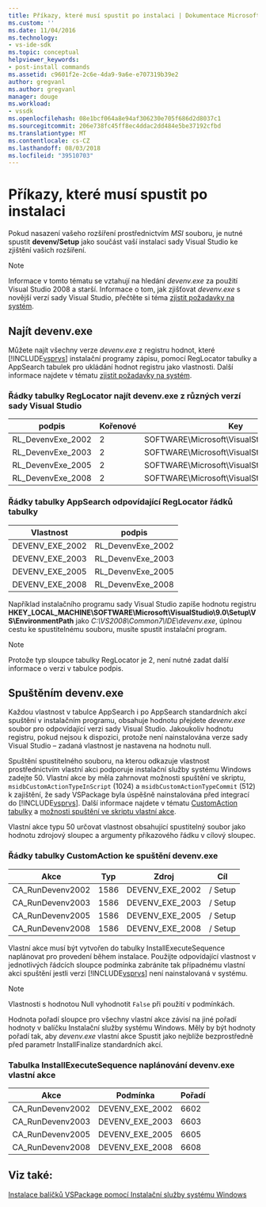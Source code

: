```yaml
---
title: Příkazy, které musí spustit po instalaci | Dokumentace Microsoftu
ms.custom: ''
ms.date: 11/04/2016
ms.technology:
- vs-ide-sdk
ms.topic: conceptual
helpviewer_keywords:
- post-install commands
ms.assetid: c9601f2e-2c6e-4da9-9a6e-e707319b39e2
author: gregvanl
ms.author: gregvanl
manager: douge
ms.workload:
- vssdk
ms.openlocfilehash: 08e1bcf064a8e94af306230e705f686d2d8037c1
ms.sourcegitcommit: 206e738fc45ff8ec4ddac2dd484e5be37192cfbd
ms.translationtype: MT
ms.contentlocale: cs-CZ
ms.lasthandoff: 08/03/2018
ms.locfileid: "39510703"
---
```

# <a name="commands-that-must-be-run-after-installation"></a>Příkazy, které musí spustit po instalaci
Pokud nasazení vašeho rozšíření prostřednictvím *MSI* souboru, je nutné spustit **devenv/Setup** jako součást vaší instalaci sady Visual Studio ke zjištění vašich rozšíření.  
  
> [!NOTE]
>  Informace v tomto tématu se vztahují na hledání *devenv.exe* za použití Visual Studio 2008 a starší. Informace o tom, jak zjišťovat *devenv.exe* s novější verzí sady Visual Studio, přečtěte si téma [zjistit požadavky na systém](../../extensibility/internals/detecting-system-requirements.md).  
  
## <a name="find-devenvexe"></a>Najít devenv.exe  
 Můžete najít všechny verze *devenv.exe* z registru hodnot, které [!INCLUDE[vsprvs](../../code-quality/includes/vsprvs_md.md)] instalační programy zápisu, pomocí RegLocator tabulky a AppSearch tabulek pro ukládání hodnot registru jako vlastnosti. Další informace najdete v tématu [zjistit požadavky na systém](../../extensibility/internals/detecting-system-requirements.md).  
  
### <a name="reglocator-table-rows-to-locate-devenvexe-from-different-versions-of-visual-studio"></a>Řádky tabulky RegLocator najít devenv.exe z různých verzí sady Visual Studio  
  
|podpis|Kořenové|Key|Název|Typ|  
|-----------------|----------|---------|----------|----------|  
|RL_DevenvExe_2002|2|SOFTWARE\Microsoft\VisualStudio\7.0\Setup\VS|EnvironmentPath|2|  
|RL_DevenvExe_2003|2|SOFTWARE\Microsoft\VisualStudio\7.1\Setup\VS|EnvironmentPath|2|  
|RL_DevenvExe_2005|2|SOFTWARE\Microsoft\VisualStudio\8.0\Setup\VS|EnvironmentPath|2|  
|RL_DevenvExe_2008|2|SOFTWARE\Microsoft\VisualStudio\9.0\Setup\VS|EnvironmentPath|2|  
  
### <a name="appsearch-table-rows-for-corresponding-reglocator-table-rows"></a>Řádky tabulky AppSearch odpovídající RegLocator řádků tabulky  
  
|Vlastnost|podpis|  
|--------------|-----------------|  
|DEVENV_EXE_2002|RL_DevenvExe_2002|  
|DEVENV_EXE_2003|RL_DevenvExe_2003|  
|DEVENV_EXE_2005|RL_DevenvExe_2005|  
|DEVENV_EXE_2008|RL_DevenvExe_2008|  
  
 Například instalačního programu sady Visual Studio zapíše hodnotu registru **HKEY_LOCAL_MACHINE\SOFTWARE\Microsoft\VisualStudio\9.0\Setup\VS\EnvironmentPath** jako *C:\VS2008\Common7\IDE\devenv.exe*, úplnou cestu ke spustitelnému souboru, musíte spustit instalační program.  
  
> [!NOTE]
> Protože typ sloupce tabulky RegLocator je 2, není nutné zadat další informace o verzi v tabulce podpis.  
  
## <a name="run-devenvexe"></a>Spuštěním devenv.exe  
 Každou vlastnost v tabulce AppSearch i po AppSearch standardních akcí spuštění v instalačním programu, obsahuje hodnotu přejdete *devenv.exe* soubor pro odpovídající verzi sady Visual Studio. Jakoukoliv hodnotu registru, pokud nejsou k dispozici, protože není nainstalována verze sady Visual Studio – zadaná vlastnost je nastavena na hodnotu null.  
  
 Spuštění spustitelného souboru, na kterou odkazuje vlastnost prostřednictvím vlastní akci podporuje instalační služby systému Windows zadejte 50. Vlastní akce by měla zahrnovat možnosti spuštění ve skriptu, `msidbCustomActionTypeInScript` (1024) a `msidbCustomActionTypeCommit` (512) k zajištění, že sady VSPackage byla úspěšně nainstalována před integrací do [!INCLUDE[vsprvs](../../code-quality/includes/vsprvs_md.md)]. Další informace najdete v tématu [CustomAction tabulky](https://docs.microsoft.com/windows/desktop/msi/customaction-table) a [možnosti spuštění ve skriptu vlastní akce](https://docs.microsoft.com/windows/desktop/msi/custom-action-in-script-execution-options).  
  
 Vlastní akce typu 50 určovat vlastnost obsahující spustitelný soubor jako hodnotu zdrojový sloupec a argumenty příkazového řádku v cílový sloupec.  
  
### <a name="customaction-table-rows-to-run-devenvexe"></a>Řádky tabulky CustomAction ke spuštění devenv.exe  
  
|Akce|Typ|Zdroj|Cíl|  
|------------|----------|------------|------------|  
|CA_RunDevenv2002|1586|DEVENV_EXE_2002|/ Setup|  
|CA_RunDevenv2003|1586|DEVENV_EXE_2003|/ Setup|  
|CA_RunDevenv2005|1586|DEVENV_EXE_2005|/ Setup|  
|CA_RunDevenv2008|1586|DEVENV_EXE_2008|/ Setup|  
  
 Vlastní akce musí být vytvořen do tabulky InstallExecuteSequence naplánovat pro provedení během instalace. Použijte odpovídající vlastnost v jednotlivých řádcích sloupce podmínka zabráníte tak případnému vlastní akci spuštění jestli verzi [!INCLUDE[vsprvs](../../code-quality/includes/vsprvs_md.md)] není nainstalovaná v systému.  
  
> [!NOTE]
>  Vlastnosti s hodnotou Null vyhodnotit `False` při použití v podmínkách.  
  
 Hodnota pořadí sloupce pro všechny vlastní akce závisí na jiné pořadí hodnoty v balíčku Instalační služby systému Windows. Měly by být hodnoty pořadí tak, aby *devenv.exe* vlastní akce Spustit jako nejblíže bezprostředně před parametr InstallFinalize standardních akcí.  
  
### <a name="installexecutesequence-table-to-schedule-the-devenvexe-custom-actions"></a>Tabulka InstallExecuteSequence naplánování devenv.exe vlastní akce  
  
|Akce|Podmínka|Pořadí|  
|------------|---------------|--------------|  
|CA_RunDevenv2002|DEVENV_EXE_2002|6602|  
|CA_RunDevenv2003|DEVENV_EXE_2003|6603|  
|CA_RunDevenv2005|DEVENV_EXE_2005|6605|  
|CA_RunDevenv2008|DEVENV_EXE_2008|6608|  
  
## <a name="see-also"></a>Viz také:  
 [Instalace balíčků VSPackage pomocí Instalační služby systému Windows](../../extensibility/internals/installing-vspackages-with-windows-installer.md)